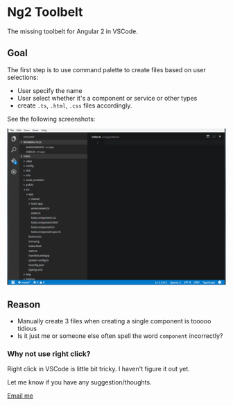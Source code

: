 # Ng2 Toolbelt

The missing toolbelt for Angular 2 in VSCode.


## Goal
The first step is to use command palette to create files based on user selections:

 - User specify the name
 - User select whether it's a component or service or other types
 - create `.ts`, `.html`, `.css` files accordingly.
 
 See the following screenshots:
 
 ![create component](create-component.gif)
 
## Reason

 - Manually create 3 files when creating a single component is tooooo tidious
 - Is it just me or someone else often spell the word `component` incorrectly?
 
### Why not use right click?

Right click in VSCode is little bit tricky. I haven't figure it out yet.

Let me know if you have any suggestion/thoughts.

[Email me](mailto:zhaoshengjun@gmail.com) 